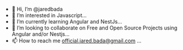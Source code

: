 - 👋 Hi, I’m @jaredbada
- 👀 I’m interested in Javascript...
- 🌱 I’m currently learning Angular and NestJs...
- 💞️ I’m looking to collaborate on Free and Open Source Projects using Angular and/or Nestjs...
- 📫 How to reach me official.jared.bada@gmail.com ...

